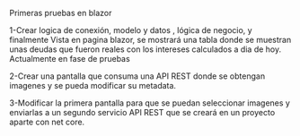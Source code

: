 Primeras pruebas en blazor

1-Crear logica de conexión, modelo y datos , lógica de negocio, y finalmente Vista en pagina blazor, se mostrará una tabla donde se muestran unas deudas que fueron reales con los intereses calculados a dia de hoy.
Actualmente en fase de pruebas

2-Crear una pantalla que consuma una API REST donde se obtengan imagenes y se pueda modificar su metadata.

3-Modificar la primera pantalla para que se puedan seleccionar imagenes y enviarlas a un segundo servicio API REST que se creará en un proyecto aparte con net core.

